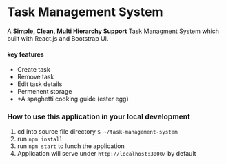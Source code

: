 # Task Management System
A __Simple, Clean, Multi Hierarchy Support__ Task Managment System which built with React.js and Bootstrap UI.

#### key features
- Create task
- Remove task
- Edit task details
- Permenent storage
- \*A spaghetti cooking guide (ester egg)



### How to use this application in your local development
1) cd into source file directory `$ ~/task-management-system`
2) run `npm install`
3) run `npm start` to lunch the application
4) Application will serve under `http://localhost:3000/` by default


